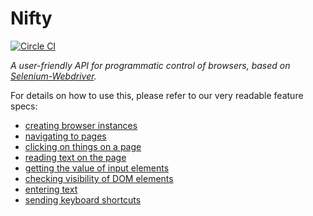 # Nifty

[![Circle CI](https://circleci.com/gh/Originate/nifty.svg?style=shield)](https://circleci.com/gh/Originate/nifty)

_A user-friendly API for programmatic control of browsers, based on [Selenium-Webdriver](https://www.npmjs.com/package/selenium-webdriver)._

For details on how to use this, please refer to our very readable feature specs:
* [creating browser instances](features/creating_browser_instances.feature)
* [navigating to pages](features/navigating_to_pages.feature)
* [clicking on things on a page](features/click.feature)
* [reading text on the page](features/text.feature)
* [getting the value of input elements](features/val.feature)
* [checking visibility of DOM elements](features/is.feature)
* [entering text](features/send_keys.feature)
* [sending keyboard shortcuts](features/send_shortcut.feature)
